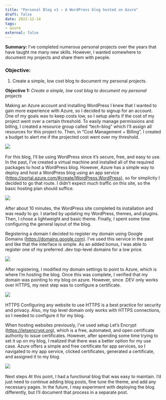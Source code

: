 ```yaml
---
title: "Personal Blog v1 – A WordPress blog hosted on Azure"
draft: false
date: 2022-12-14
tags:
- azure
external: false
---
```


**Summary:** I’ve completed numerous personal projects over the years that have taught me many new skills. However, I wanted somewhere to document my projects and share them with people.

### Objective:

1. Create a simple, low cost blog to document my personal projects.

**Objective 1:** *Create a simple, low cost blog to document my personal projects*

Making an Azure account and installing WordPress
I knew that I wanted to gain more experience with Azure, so I decided to signup for an account. One of my goals was to keep costs low, so I setup alerts if the cost of my project went over a certain threshold. To easily manage permissions and billing, I created a resource group called “tech-blog” which I’ll assign all resources for this project to. Then, in “Cost Management + Billing”, I created a budget to alert me if the projected cost went over my threshold.

![](/assets/budget.png)
&nbsp;

For this blog, I’ll be using WordPress since it’s secure, free, and easy to use. In the past, I’ve created a virtual machine and installed all of the required packages to host a WordPress blog. However, Azure has a simple way to deploy and host a WordPress blog using an app service (https://portal.azure.com/#create/WordPress.WordPress), so for simplicity I decided to go that route. I didn’t expect much traffic on this site, so the basic hosting plan should suffice.

![](/assets/appservice.png)
&nbsp;

After about 10 minutes, the WordPress site completed its installation and was ready to go. I started by updating my WordPress, themes, and plugins. Then, I chose a lightweight and basic theme. Finally, I spent some time configuring the general layout of the blog.

Registering a domain
I decided to register my domain using Google Domains (https://domains.google.com). I’ve used this service in the past and like that the interface is simple. As an added bonus, I was able to register one of my preferred .dev top-level domains for a low price.

![](/assets/domain1.png)
&nbsp;

After registering, I modified my domain settings to point to Azure, which is where I’m hosting the blog. Once this was complete, I verified that my domain was pointing to my blog on azure. However, since .DEV only works over HTTPS, my next step was to configure a certificate.

![](/assets/domain2.png)
&nbsp;

HTTPS
Configuring any website to use HTTPS is a best practice for security and privacy. Also, my top level domain only works with HTTPS connections, so I needed to configure it for my blog.

When hosting websites previously, I’ve used setup Let’s Encrypt (https://letsencrypt.org), which is a free, automated, and open certificate authority to issue certificates. However, after spending some time trying to set it up on my blog, I realized that there was a better option for my use case. Azure offers a simple and free certificate for app services, so I navigated to my app service, clicked certificates, generated a certificate, and assigned it to my blog.

![](/assets/cert.png)
&nbsp;

Next steps
At this point, I had a functional blog that was easy to maintain. I’d just need to continue adding blog posts, fine tune the theme, and add any necessary pages. In the future, I may experiment with deploying the blog differently, but I’ll document that process in a separate post.